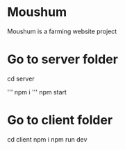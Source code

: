 # Moushum
Moushum is a farming website project

# Go to server folder
cd server

'''
npm i
'''
npm start


# Go to client folder
cd client
npm i
npm run dev
